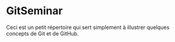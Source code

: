 # GitSeminar

Ceci est un petit répertoire qui sert simplement à illustrer quelques concepts de Git et de GitHub.
